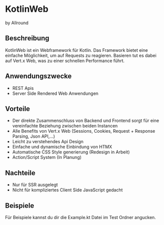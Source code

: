# KotlinWeb
by Allround

## Beschreibung
KotlinWeb ist ein Webframework für Kotlin. 
Das Framework bietet eine einfache Möglichkeit, um auf Requests zu reagieren.
Basieren tut es dabei auf Vert.x Web, was zu einer schnellen Performance führt.

## Anwendungszwecke
- REST Apis
- Server Side Rendered Web Anwendungen

## Vorteile
- Der direkte Zusammenschluss von Backend und Frontend sorgt für eine vereinfachte Beziehung zwischen beiden Instancen
- Alle Benefits von Vert.x Web (Sessions, Cookies, Request + Response Parsing, Json API,...)
- Leicht zu verstehendes Api Design
- Einfache und dynamische Einbindung von HTMX
- Automatische CSS Style generierung (Redesign in Arbeit)
- Action/Script System (In Planung)

## Nachteile
- Nur für SSR ausgelegt
- Nicht für kompliziertes Client Side JavaScript gedacht

## Beispiele
Für Beispiele kannst du dir die Example.kt Datei im Test Ordner angucken.